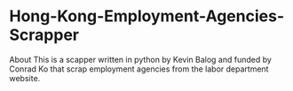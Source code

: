 # Hong-Kong-Employment-Agencies-Scrapper
About This is a scapper written in python by Kevin Balog and funded by Conrad Ko that scrap employment agencies from the labor department website.
